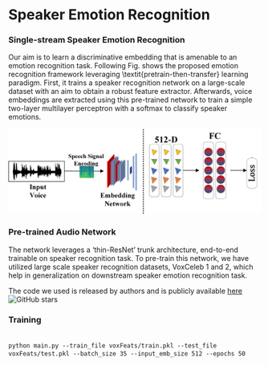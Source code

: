 # Speaker Emotion Recognition

### Single-stream Speaker Emotion Recognition
Our aim is to learn a discriminative embedding that is amenable to an emotion recognition task. Following Fig. shows the proposed emotion recognition framework leveraging \textit{pretrain-then-transfer} learning paradigm. First, it trains a speaker recognition network on a large-scale dataset with an aim to obtain a robust feature extractor. Afterwards, voice embeddings are extracted using this pre-trained network to train a simple two-layer multilayer perceptron with a softmax to classify speaker emotions.

![Emotion recognition network](images/voice.jpg)

### Pre-trained Audio Network
The network leverages a ‘thin-ResNet’ trunk architecture, end-to-end trainable on speaker recognition task. To pre-train this network, we have utilized large scale speaker recognition datasets, VoxCeleb 1 and 2, which help in generalization on downstream speaker emotion recognition task.

The code we used is released by authors and is publicly available [here](https://github.com/WeidiXie/VGG-Speaker-Recognition)![GitHub stars](https://img.shields.io/github/stars/WeidiXie/VGG-Speaker-Recognition.svg?logo=github&label=Stars)

### Training

```

python main.py --train_file voxFeats/train.pkl --test_file voxFeats/test.pkl --batch_size 35 --input_emb_size 512 --epochs 50

```

